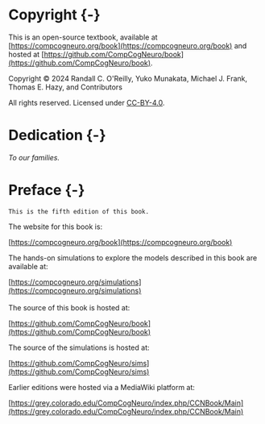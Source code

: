 # Copyright {-}

This is an open-source textbook, available at [https://compcogneuro.org/book](https://compcogneuro.org/book) and hosted at [https://github.com/CompCogNeuro/book](https://github.com/CompCogNeuro/book).

Copyright © 2024 Randall C. O'Reilly, Yuko Munakata, Michael J. Frank, Thomas E. Hazy, and Contributors

All rights reserved. Licensed under [CC-BY-4.0](https://github.com/CompCogNeuro/book/blob/main/LICENSE).

# Dedication {-}

_To our families._

# Preface {-}

    This is the fifth edition of this book. 

The website for this book is: 

[https://compcogneuro.org/book](https://compcogneuro.org/book)

The hands-on simulations to explore the models described in this book are available at:

[https://compcogneuro.org/simulations](https://compcogneuro.org/simulations)
\
\
The source of this book is hosted at:

[https://github.com/CompCogNeuro/book](https://github.com/CompCogNeuro/book)

The source of the simulations is hosted at:

[https://github.com/CompCogNeuro/sims](https://github.com/CompCogNeuro/sims)

Earlier editions were hosted via a MediaWiki platform at:

[https://grey.colorado.edu/CompCogNeuro/index.php/CCNBook/Main](https://grey.colorado.edu/CompCogNeuro/index.php/CCNBook/Main)

